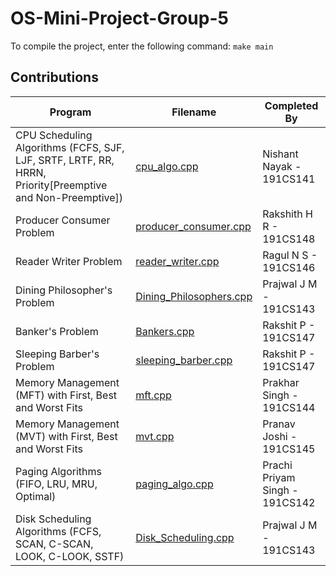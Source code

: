 # OS-Mini-Project-Group-5

To compile the project, enter the following command:
`make main`

## Contributions

| Program | Filename | Completed By |
| ------- | -------- | ------------ |
| CPU Scheduling Algorithms (FCFS, SJF, LJF, SRTF, LRTF, RR, HRRN, Priority[Preemptive and Non-Preemptive]) | [cpu_algo.cpp](/cpu_algo.cpp) | Nishant Nayak - 191CS141 |
| Producer Consumer Problem | [producer_consumer.cpp](/producer_consumer.cpp) | Rakshith H R - 191CS148 |
| Reader Writer Problem | [reader_writer.cpp](/reader_writer.cpp) | Ragul N S - 191CS146 |
| Dining Philosopher's Problem | [Dining_Philosophers.cpp](/Dining_Philosophers.cpp) | Prajwal J M - 191CS143 |
| Banker's Problem | [Bankers.cpp](/Bankers.cpp) | Rakshit P - 191CS147 |
| Sleeping Barber's Problem | [sleeping_barber.cpp](/sleeping_barber.cpp) | Rakshit P - 191CS147 |
| Memory Management (MFT) with First, Best and Worst Fits | [mft.cpp](/mft.cpp) | Prakhar Singh - 191CS144 |
| Memory Management (MVT) with First, Best and Worst Fits | [mvt.cpp](/mvt.cpp) | Pranav Joshi - 191CS145 |
| Paging Algorithms (FIFO, LRU, MRU, Optimal) | [paging_algo.cpp](/paging_algo.cpp)| Prachi Priyam Singh - 191CS142 |
| Disk Scheduling Algorithms (FCFS, SCAN, C-SCAN, LOOK, C-LOOK, SSTF) | [Disk_Scheduling.cpp](/Disk_Scheduling.cpp) | Prajwal J M - 191CS143 |
